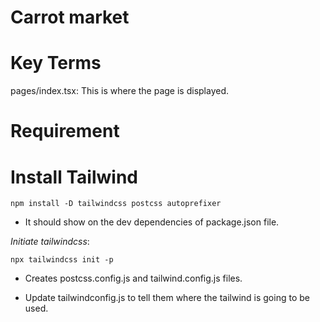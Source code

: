 # Carrot market

# Key Terms
pages/index.tsx: This is where the page is displayed.


# Requirement



# Install Tailwind
```
npm install -D tailwindcss postcss autoprefixer
```
- It should show on the dev dependencies of package.json file. 

*Initiate tailwindcss*:
```
npx tailwindcss init -p
```
- Creates postcss.config.js and tailwind.config.js files.

- Update tailwindconfig.js to tell them where the tailwind is going to be used. 
```js

```
